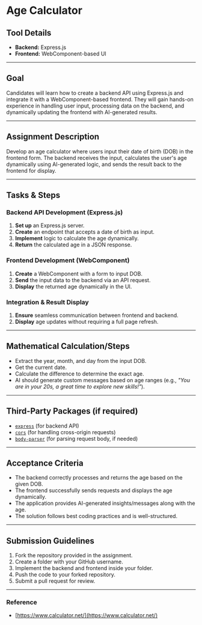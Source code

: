 # Age Calculator

## Tool Details

- **Backend:** Express.js  
- **Frontend:** WebComponent-based UI

---

## Goal

Candidates will learn how to create a backend API using Express.js and integrate it with a WebComponent-based frontend. They will gain hands-on experience in handling user input, processing data on the backend, and dynamically updating the frontend with AI-generated results.

---

## Assignment Description

Develop an age calculator where users input their date of birth (DOB) in the frontend form. The backend receives the input, calculates the user's age dynamically using AI-generated logic, and sends the result back to the frontend for display.

---

## Tasks & Steps

### Backend API Development (Express.js)

1. **Set up** an Express.js server.
2. **Create** an endpoint that accepts a date of birth as input.
3. **Implement** logic to calculate the age dynamically.
4. **Return** the calculated age in a JSON response.

### Frontend Development (WebComponent)

1. **Create** a WebComponent with a form to input DOB.
2. **Send** the input data to the backend via an API request.
3. **Display** the returned age dynamically in the UI.

### Integration & Result Display

1. **Ensure** seamless communication between frontend and backend.
2. **Display** age updates without requiring a full page refresh.

---

## Mathematical Calculation/Steps

- Extract the year, month, and day from the input DOB.
- Get the current date.
- Calculate the difference to determine the exact age.
- AI should generate custom messages based on age ranges (e.g., _"You are in your 20s, a great time to explore new skills!"_).

---

## Third-Party Packages (if required)

- [`express`](https://www.npmjs.com/package/express) (for backend API)
- [`cors`](https://www.npmjs.com/package/cors) (for handling cross-origin requests)
- [`body-parser`](https://www.npmjs.com/package/body-parser) (for parsing request body, if needed)

---

## Acceptance Criteria

- The backend correctly processes and returns the age based on the given DOB.
- The frontend successfully sends requests and displays the age dynamically.
- The application provides AI-generated insights/messages along with the age.
- The solution follows best coding practices and is well-structured.

---

## Submission Guidelines

1. Fork the repository provided in the assignment.
2. Create a folder with your GitHub username.
3. Implement the backend and frontend inside your folder.
4. Push the code to your forked repository.
5. Submit a pull request for review.

---

### Reference

- [https://www.calculator.net/](https://www.calculator.net/)
